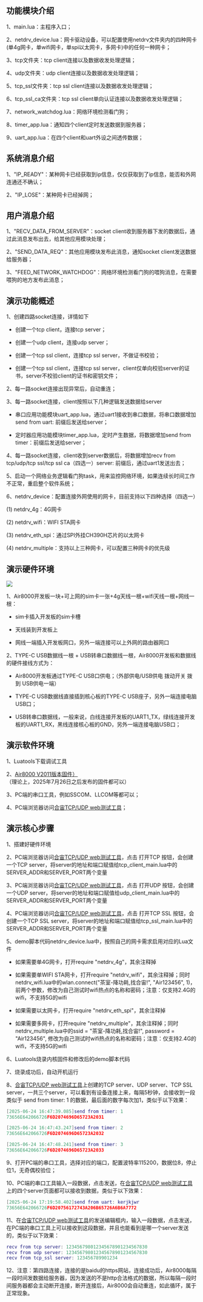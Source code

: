 ## 功能模块介绍

1、main.lua：主程序入口；

2、netdrv_device.lua：网卡驱动设备，可以配置使用netdrv文件夹内的四种网卡(单4g网卡，单wifi网卡，单spi以太网卡，多网卡)中的任何一种网卡；

3、tcp文件夹：tcp client连接以及数据收发处理逻辑；

4、udp文件夹：udp client连接以及数据收发处理逻辑；

5、tcp_ssl文件夹：tcp ssl client连接以及数据收发处理逻辑；

6、tcp_ssl_ca文件夹：tcp ssl client单向认证连接以及数据收发处理逻辑；

7、network_watchdog.lua：网络环境检测看门狗；

8、timer_app.lua：通知四个client定时发送数据到服务器；

9、uart_app.lua：在四个client和uart外设之间透传数据；



## 系统消息介绍

1、"IP_READY"：某种网卡已经获取到ip信息，仅仅获取到了ip信息，能否和外网连通还不确认；

2、"IP_LOSE"：某种网卡已经掉网；



## 用户消息介绍

1、"RECV_DATA_FROM_SERVER"：socket client收到服务器下发的数据后，通过此消息发布出去，给其他应用模块处理；

2、"SEND_DATA_REQ"：其他应用模块发布此消息，通知socket client发送数据给服务器；

3、"FEED_NETWORK_WATCHDOG"：网络环境检测看门狗的喂狗消息，在需要喂狗的地方发布此消息；



## 演示功能概述

1、创建四路socket连接，详情如下

- 创建一个tcp client，连接tcp server；

- 创建一个udp client，连接udp server；

- 创建一个tcp ssl client，连接tcp ssl server，不做证书校验；

- 创建一个tcp ssl client，连接tcp ssl server，client仅单向校验server的证书，server不校验client的证书和密钥文件；

2、每一路socket连接出现异常后，自动重连；

3、每一路socket连接，client按照以下几种逻辑发送数据给server

- 串口应用功能模块uart_app.lua，通过uart1接收到串口数据，将串口数据增加send from uart: 前缀后发送给server；

- 定时器应用功能模块timer_app.lua，定时产生数据，将数据增加send from timer：前缀后发送给server；

4、每一路socket连接，client收到server数据后，将数据增加recv from tcp/udp/tcp ssl/tcp ssl ca（四选一）server: 前缀后，通过uart1发送出去；

5、启动一个网络业务逻辑看门狗task，用来监控网络环境，如果连续长时间工作不正常，重启整个软件系统；

6、netdrv_device：配置连接外网使用的网卡，目前支持以下四种选择（四选一）

   (1) netdrv_4g：4G网卡

   (2) netdrv_wifi：WIFI STA网卡

   (3) netdrv_eth_spi：通过SPI外挂CH390H芯片的以太网卡

   (4) netdrv_multiple：支持以上三种网卡，可以配置三种网卡的优先级




## 演示硬件环境

![](https://docs.openluat.com/air8000/luatos/app/image/netdrv_multi.jpg)

1、Air8000开发板一块+可上网的sim卡一张+4g天线一根+wifi天线一根+网线一根：

- sim卡插入开发板的sim卡槽

- 天线装到开发板上

- 网线一端插入开发板网口，另外一端连接可以上外网的路由器网口

2、TYPE-C USB数据线一根 + USB转串口数据线一根，Air8000开发板和数据线的硬件接线方式为：

- Air8000开发板通过TYPE-C USB口供电；（外部供电/USB供电 拨动开关 拨到 USB供电一端）

- TYPE-C USB数据线直接插到核心板的TYPE-C USB座子，另外一端连接电脑USB口；

- USB转串口数据线，一般来说，白线连接开发板的UART1_TX，绿线连接开发板的UART1_RX，黑线连接核心板的GND，另外一端连接电脑USB口；


## 演示软件环境

1、Luatools下载调试工具

2、[Air8000 V2011版本固件）](https://docs.openluat.com/air8000/luatos/firmware/)（理论上，2025年7月26日之后发布的固件都可以）

3、PC端的串口工具，例如SSCOM、LLCOM等都可以；

4、PC端浏览器访问[合宙TCP/UDP web测试工具](https://netlab.luatos.com/)；


## 演示核心步骤

1、搭建好硬件环境

2、PC端浏览器访问[合宙TCP/UDP web测试工具](https://netlab.luatos.com/)，点击 打开TCP 按钮，会创建一个TCP server，将server的地址和端口赋值给tcp_client_main.lua中的SERVER_ADDR和SERVER_PORT两个变量

3、PC端浏览器访问[合宙TCP/UDP web测试工具](https://netlab.luatos.com/)，点击 打开UDP 按钮，会创建一个UDP server，将server的地址和端口赋值给udp_client_main.lua中的SERVER_ADDR和SERVER_PORT两个变量

4、PC端浏览器访问[合宙TCP/UDP web测试工具](https://netlab.luatos.com/)，点击 打开TCP SSL 按钮，会创建一个TCP SSL server，将server的地址和端口赋值给tcp_ssl_main.lua中的SERVER_ADDR和SERVER_PORT两个变量

5、demo脚本代码netdrv_device.lua中，按照自己的网卡需求启用对应的Lua文件

- 如果需要单4G网卡，打开require "netdrv_4g"，其余注释掉

- 如果需要单WIFI STA网卡，打开require "netdrv_wifi"，其余注释掉；同时netdrv_wifi.lua中的wlan.connect("茶室-降功耗,找合宙!", "Air123456", 1)，前两个参数，修改为自己测试时wifi热点的名称和密码；注意：仅支持2.4G的wifi，不支持5G的wifi

- 如果需要以太网卡，打开require "netdrv_eth_spi"，其余注释掉

- 如果需要多网卡，打开require "netdrv_multiple"，其余注释掉；同时netdrv_multiple.lua中的ssid = "茶室-降功耗,找合宙!", password = "Air123456", 修改为自己测试时wifi热点的名称和密码；注意：仅支持2.4G的wifi，不支持5G的wifi

6、Luatools烧录内核固件和修改后的demo脚本代码

7、烧录成功后，自动开机运行

8、[合宙TCP/UDP web测试工具](https://netlab.luatos.com/)上创建的TCP server、UDP server、TCP SSL server，一共三个server，可以看到有设备连接上来，每隔5秒钟，会接收到一段类似于 send from timer: 1 的数据，最后面的数字每次加1，类似于以下效果：

``` lua
[2025-06-24 16:47:39.085]send from timer: 1
73656E642066726F6D2074696D65723A2031

[2025-06-24 16:47:43.247]send from timer: 2
73656E642066726F6D2074696D65723A2032

[2025-06-24 16:47:48.241]send from timer: 3
73656E642066726F6D2074696D65723A2033
```


9、打开PC端的串口工具，选择对应的端口，配置波特率115200，数据位8，停止位1，无奇偶校验位；

10、PC端的串口工具输入一段数据，点击发送，在[合宙TCP/UDP web测试工具](https://netlab.luatos.com/)上的四个server页面都可以接收到数据，类似于以下效果：

``` lua
[2025-06-24 17:19:58.402]send from uart: kerjkjwr
73656E642066726F6D20756172743A206B65726A6B6A7772
```

11、在[合宙TCP/UDP web测试工具](https://netlab.luatos.com/)的发送编辑框内，输入一段数据，点击发送，在PC端的串口工具上可以接收到这段数据，并且也能看到是哪一个server发送的，类似于以下效果：

``` lua
recv from tcp server: 123456798012345678901234567830
recv from udp server: 123456798012345678901234567830   
recv from tcp_ssl server: 123456789901234
```

12、注意：第四路连接，连接的是baidu的https网站，连接成功后，Air8000每隔一段时间发数据给服务器，因为发送的不是http合法格式的数据，所以每隔一段时间服务器都会主动断开连接，断开连接后，Air8000会自动重连，如此循环，属于正常现象。
